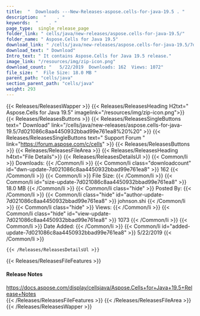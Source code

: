```yaml
---
title:  "  Downloads ---New-Releases-aspose.cells-for-java-19.5 . " 
description:  "    . " 
keywords:  "    . " 
page_type:  single_release_page
folder_link: " cells/java/new-releases/aspose.cells-for-java-19.5/"
folder_name: " Aspose.Cells for Java 19.5"
download_link: " /cells/java/new-releases/aspose.cells-for-java-19.5/7d021086c8aa4450932bbad99e761ea8"
download_text: " Download"
Intro_text: " It contains Aspose.Cells for Java 19.5 release."
image_link: "/resources/img/zip-icon.png"
download_count: "   5/22/2019  Downloads: 162  Views: 1072"
file_size: "  File Size: 18.0 MB "
parent_path: "cells/java"
section_parent_path: "cells/java"
weight: 293
---
```


{{< Releases/ReleasesWapper >}}
  {{< Releases/ReleasesHeading H2txt=" Aspose.Cells for Java 19.5" imagelink="/resources/img/zip-icon.png">}}
  {{< Releases/ReleasesButtons >}}
    {{< Releases/ReleasesSingleButtons text=" Download" link="/cells/java/new-releases/aspose.cells-for-java-19.5/7d021086c8aa4450932bbad99e761ea8%20%20" >}}
    {{< Releases/ReleasesSingleButtons text=" Support Forum " link="https://forum.aspose.com/c/cells" >}}
  {{< Releases/ReleasesButtons >}}
  {{< Releases/ReleasesFileArea >}}
    {{< Releases/ReleasesHeading h4txt="File Details">}}
    {{< Releases/ReleasesDetailsUl >}}
            {{< Common/li  >}} Downloads: {{< /Common/li >}} 
      {{< Common/li class="downloadcount" id="dwn-update-7d021086c8aa4450932bbad99e761ea8" >}} 162 {{< /Common/li >}} 
      {{< Common/li  >}} File Size: {{< /Common/li >}} 
      {{< Common/li id="size-update-7d021086c8aa4450932bbad99e761ea8" >}} 18.0 MB {{< /Common/li >}} 
      {{< Common/li  class="hide" >}} Posted By: {{< /Common/li >}} 
      {{< Common/li class="hide" id="author-update-7d021086c8aa4450932bbad99e761ea8" >}} johnson.shi {{< /Common/li >}} 
      {{< Common/li class="hide"  >}} Views: {{< /Common/li >}} 
      {{< Common/li class="hide" id="view-update-7d021086c8aa4450932bbad99e761ea8" >}} 1073 {{< /Common/li >}} 
      {{< Common/li  >}} Date Added: {{< /Common/li >}} 
      {{< Common/li id="added-update-7d021086c8aa4450932bbad99e761ea8" >}} 5/22/2019 {{< /Common/li >}} 

    {{< /Releases/ReleasesDetailsUl >}}

  {{< Releases/ReleasesFileFeatures >}}
      <h4>Release Notes</h4><div><a href="https://docs.aspose.com/display/cellsjava/Aspose.Cells+for+Java+19.5+Release+Notes">https://docs.aspose.com/display/cellsjava/Aspose.Cells+for+Java+19.5+Release+Notes</a></div>
  {{< /Releases/ReleasesFileFeatures >}}
 {{< /Releases/ReleasesFileArea >}}
{{< /Releases/ReleasesWapper >}}


